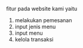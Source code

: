 fitur pada website kami yaitu
1. melakukan pemesanan
2. input jenis menu
3. input menu
4. kelola transaksi
   
